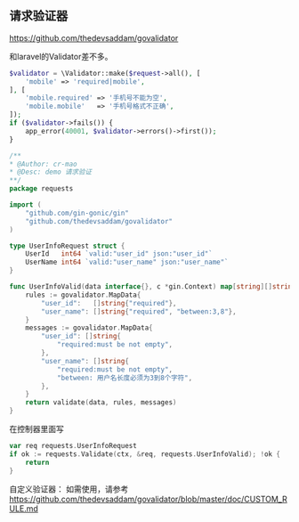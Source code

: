 ## 请求验证器

https://github.com/thedevsaddam/govalidator 

和laravel的Validator差不多。
```php
$validator = \Validator::make($request->all(), [
    'mobile' => 'required|mobile',
], [
    'mobile.required' => '手机号不能为空',
    'mobile.mobile'   => '手机号格式不正确',
]);
if ($validator->fails()) {
    app_error(40001, $validator->errors()->first());
}
```


```go
/**
* @Author: cr-mao
* @Desc: demo 请求验证
**/
package requests

import (
	"github.com/gin-gonic/gin"
	"github.com/thedevsaddam/govalidator"
)

type UserInfoRequest struct {
	UserId   int64 `valid:"user_id" json:"user_id"`
	UserName int64 `valid:"user_name" json:"user_name"`
}

func UserInfoValid(data interface{}, c *gin.Context) map[string][]string {
	rules := govalidator.MapData{
		"user_id":   []string{"required"},
		"user_name": []string{"required", "between:3,8"},
	}
	messages := govalidator.MapData{
		"user_id": []string{
			"required:must be not empty",
		},
		"user_name": []string{
			"required:must be not empty",
			"between: 用户名长度必须为3到8个字符",
		},
	}
	return validate(data, rules, messages)
}
```


在控制器里面写
```go
var req requests.UserInfoRequest
if ok := requests.Validate(ctx, &req, requests.UserInfoValid); !ok {
    return
}
```


自定义验证器：
如需使用，请参考 https://github.com/thedevsaddam/govalidator/blob/master/doc/CUSTOM_RULE.md





